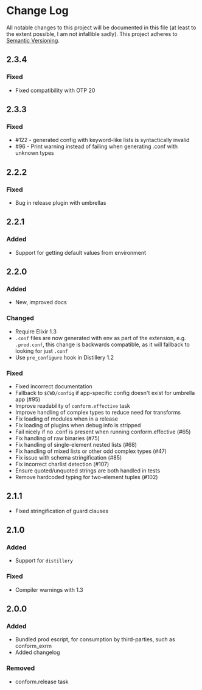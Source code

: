 # Change Log

All notable changes to this project will be documented in this file (at least to the extent possible, I am not infallible sadly).
This project adheres to [Semantic Versioning](http://semver.org/).

## 2.3.4

### Fixed

- Fixed compatibility with OTP 20

## 2.3.3

### Fixed

- #122 - generated config with keyword-like lists is syntactically invalid
- #96 - Print warning instead of failing when generating .conf with unknown types

## 2.2.2

### Fixed

- Bug in release plugin with umbrellas

## 2.2.1

### Added

- Support for getting default values from environment

## 2.2.0

### Added

- New, improved docs

### Changed

- Require Elixir 1.3
- `.conf` files are now generated with env as part of the extension, e.g. `.prod.conf`,
 this change is backwards compatible, as it will fallback to looking for just `.conf`
- Use `pre_configure` hook in Distillery 1.2

### Fixed

- Fixed incorrect documentation
- Fallback to `$CWD/config` if app-specific config doesn't exist for umbrella app (#95)
- Improve readability of `conform.effective` task
- Improve handling of complex types to reduce need for transforms
- Fix loading of modules when in a release
- Fix loading of plugins when debug info is stripped
- Fail nicely if no .conf is present when running conform.effective (#65)
- Fix handling of raw binaries (#75)
- Fix handling of single-element nested lists (#68)
- Fix handling of mixed lists or other odd complex types (#47)
- Fix issue with schema stringification (#85)
- Fix incorrect charlist detection (#107)
- Ensure quoted/unquoted strings are both handled in tests
- Remove hardcoded typing for two-element tuples (#102)


## 2.1.1

- Fixed stringification of guard clauses

## 2.1.0

### Added

- Support for `distillery`

### Fixed

- Compiler warnings with 1.3

## 2.0.0
### Added
- Bundled prod escript, for consumption by third-parties, such as conform_exrm
- Added changelog
### Removed
- conform.release task
